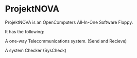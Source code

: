 # ProjektNOVA
ProjektNOVA is an OpenComputers All-In-One Software Floppy.

It has the following:



A one-way Telecommunications system. (Send and Recieve)

A system Checker (SysCheck)
